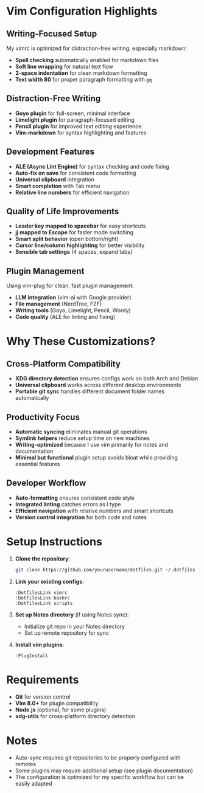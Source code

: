 # Vim Configuration Highlights

## Writing-Focused Setup
My vimrc is optimized for distraction-free writing, especially markdown:

- **Spell checking** automatically enabled for markdown files
- **Soft line wrapping** for natural text flow
- **2-space indentation** for clean markdown formatting
- **Text width 80** for proper paragraph formatting with `gq`

## Distraction-Free Writing
- **Goyo plugin** for full-screen, minimal interface
- **Limelight plugin** for paragraph-focused editing
- **Pencil plugin** for improved text editing experience
- **Vim-markdown** for syntax highlighting and features

## Development Features
- **ALE (Async Lint Engine)** for syntax checking and code fixing
- **Auto-fix on save** for consistent code formatting
- **Universal clipboard** integration
- **Smart completion** with Tab menu
- **Relative line numbers** for efficient navigation

## Quality of Life Improvements
- **Leader key mapped to spacebar** for easy shortcuts
- **jj mapped to Escape** for faster mode switching
- **Smart split behavior** (open bottom/right)
- **Cursor line/column highlighting** for better visibility
- **Sensible tab settings** (4 spaces, expand tabs)

## Plugin Management
Using vim-plug for clean, fast plugin management:
- **LLM integration** (vim-ai with Google provider)
- **File management** (NerdTree, FZF)
- **Writing tools** (Goyo, Limelight, Pencil, Wordy)
- **Code quality** (ALE for linting and fixing)

# Why These Customizations?

## Cross-Platform Compatibility
- **XDG directory detection** ensures configs work on both Arch and Debian
- **Universal clipboard** works across different desktop environments
- **Portable git sync** handles different document folder names automatically

## Productivity Focus
- **Automatic syncing** eliminates manual git operations
- **Symlink helpers** reduce setup time on new machines
- **Writing-optimized** because I use vim primarily for notes and documentation
- **Minimal but functional** plugin setup avoids bloat while providing essential features

## Developer Workflow
- **Auto-formatting** ensures consistent code style
- **Integrated linting** catches errors as I type
- **Efficient navigation** with relative numbers and smart shortcuts
- **Version control integration** for both code and notes

# Setup Instructions

1. **Clone the repository**:
   ```bash
   git clone https://github.com/yourusername/dotfiles.git ~/.dotfiles
   ```

2. **Link your existing configs**:
   ```vim
   :DotfilesLink vimrc
   :DotfilesLink bashrc
   :DotfilesLink scripts
   ```

3. **Set up Notes directory** (if using Notes sync):
   - Initialize git repo in your Notes directory
   - Set up remote repository for sync

4. **Install vim plugins**:
   ```vim
   :PlugInstall
   ```

# Requirements

- **Git** for version control
- **Vim 8.0+** for plugin compatibility
- **Node.js** (optional, for some plugins)
- **xdg-utils** for cross-platform directory detection

# Notes

- Auto-sync requires git repositories to be properly configured with remotes
- Some plugins may require additional setup (see plugin documentation)
- The configuration is optimized for my specific workflow but can be easily adapted

